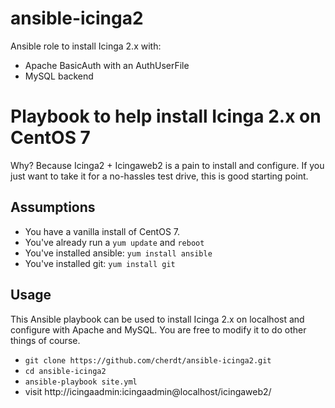 # ansible-icinga2
Ansible role to install Icinga 2.x with:

* Apache BasicAuth with an AuthUserFile
* MySQL backend

# Playbook to help install Icinga 2.x on CentOS 7

Why? Because Icinga2 + Icingaweb2 is a pain to install and configure. If you just want to take it for a no-hassles test drive, this is good starting point.

## Assumptions

* You have a vanilla install of CentOS 7.
* You've already run a `yum update` and `reboot`
* You've installed ansible: `yum install ansible`
* You've installed git: `yum install git`

## Usage

This Ansible playbook can be used to install Icinga 2.x on localhost and configure with Apache and MySQL. You are free to modify it to do other things of course.

* `git clone https://github.com/cherdt/ansible-icinga2.git`
* `cd ansible-icinga2`
* `ansible-playbook site.yml`
* visit http://icingaadmin:icingaadmin@localhost/icingaweb2/

